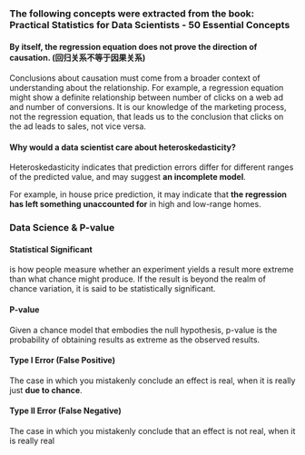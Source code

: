 ### The following concepts were extracted from the book: Practical Statistics for Data Scientists - 50 Essential Concepts

#### By itself, the regression equation does not prove the direction of causation. (回归关系不等于因果关系) 

Conclusions about causation must come from a broader context of understanding about the relationship. For example, a regression equation might show a definite relationship between number of clicks on a web ad and number of conversions. It is our knowledge of the marketing process, not the regression equation, that leads us to the conclusion that clicks on the ad leads to sales, not vice versa.

#### Why would a data scientist care about heteroskedasticity?
Heteroskedasticity indicates that prediction errors differ for different ranges of the predicted value, and may suggest **an incomplete model**.

For example, in house price prediction, it may indicate that **the regression has left something unaccounted for** in high and low-range homes.

### Data Science & P-value
#### Statistical Significant
is how people measure whether an experiment yields a result more extreme than what chance might produce. If the result is beyond the realm of chance variation, it is said to be statistically significant.

#### P-value 
Given a chance model that embodies the null hypothesis, p-value is the probability of obtaining results as extreme as the observed results.

#### Type I Error (False Positive)
The case in which you mistakenly conclude an effect is real, when it is really just **due to chance**.

#### Type II Error (False Negative)
The case in which you mistakenly conclude that an effect is not real, when it is really real

####
